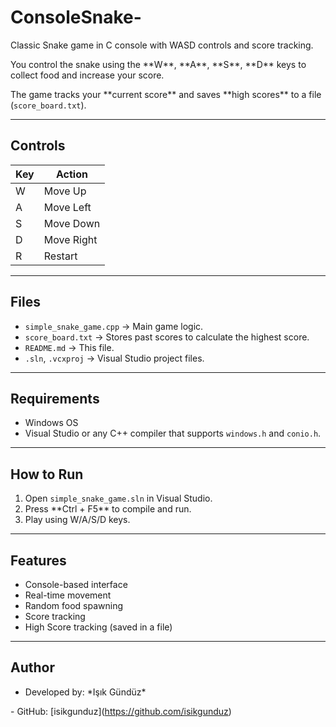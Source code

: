 # ConsoleSnake-
Classic Snake game in C console with WASD controls and score tracking.

You control the snake using the \*\*W\*\*, \*\*A\*\*, \*\*S\*\*, \*\*D\*\* keys to collect food and increase your score.  

The game tracks your \*\*current score\*\* and saves \*\*high scores\*\* to a file (`score_board.txt`).



---



## Controls
| Key | Action     |
|-----|------------|
| W   | Move Up    |
| A   | Move Left  |
| S   | Move Down  |
| D   | Move Right |
| R   | Restart    |

---

## Files
- `simple_snake_game.cpp` → Main game logic.
- `score_board.txt` → Stores past scores to calculate the highest score.
- `README.md` → This file.
- `.sln`, `.vcxproj` → Visual Studio project files.



---



## Requirements
- Windows OS  
- Visual Studio or any C++ compiler that supports `windows.h` and `conio.h`.



---



## How to Run
1. Open `simple_snake_game.sln` in Visual Studio.
2. Press \*\*Ctrl + F5\*\* to compile and run.
3. Play using W/A/S/D keys.



---



## Features
- Console-based interface
- Real-time movement
- Random food spawning
- Score tracking
- High Score tracking (saved in a file)



---



## Author
- Developed by: \*Işık Gündüz\*

\- GitHub: \[isikgunduz](https://github.com/isikgunduz)





